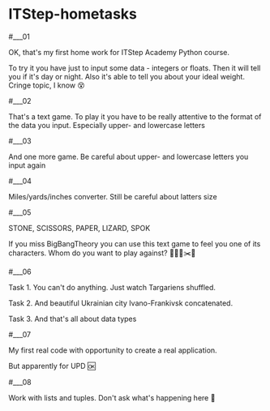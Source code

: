 # ITStep-hometasks

#___01

OK, that's my first home work for ITStep Academy Python course.

To try it you have just to input some data - integers or floats.
Then it will tell you if it's day or night.
Also it's able to tell you about your ideal weight. Cringe topic, I know :dizzy_face:

#___02

That's a text game. To play it you have to be really attentive to the format of the data 
you input. Especially upper- and lowercase letters

#___03

And one more game. Be careful about upper- and lowercase letters you input again

#___04

Miles/yards/inches converter. Still be careful about latters size

#___05

STONE, SCISSORS, PAPER, LIZARD, SPOK

If you miss BigBangTheory you can use this text game to feel you one of its characters.
Whom do you want to play against? :scroll::snake::new_moon::scissors::bust_in_silhouette:

#___06

Task 1. You can't do anything. Just watch Targariens shuffled.

Task 2. And beautiful Ukrainian city Ivano-Frankivsk concatenated.

Task 3. And that's all about data types

#___07

My first real code with opportunity to create a real application.

But apparently for UPD :ok:

#___08

Work with lists and tuples. Don't ask what's happening here :speak_no_evil:
